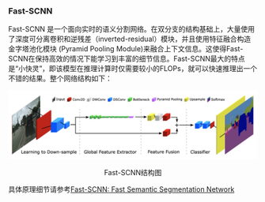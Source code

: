 ### Fast-SCNN

Fast-SCNN 是一个面向实时的语义分割网络。在双分支的结构基础上，大量使用了深度可分离卷积和逆残差（inverted-residual）模块，并且使用特征融合构造金字塔池化模块 (Pyramid Pooling Module)来融合上下文信息。这使得Fast-SCNN在保持高效的情况下能学习到丰富的细节信息。Fast-SCNN最大的特点是“小快灵”，即该模型在推理计算时仅需要较小的FLOPs，就可以快速推理出一个不错的结果。整个网络结构如下：

![img](./images/Fast-SCNN.png)

<div align = "center">Fast-SCNN结构图</div>

具体原理细节请参考[Fast-SCNN: Fast Semantic Segmentation Network](https://arxiv.org/abs/1902.04502)